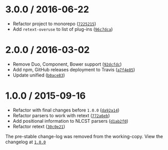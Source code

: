<!--remark setext-->

<!--lint disable no-multiple-toplevel-headings-->

3.0.0 / 2016-06-22
==================

*   Refactor project to monorepo ([`7225215`](https://github.com/wooorm/retext/commit/7225215))
*   Add `retext-overuse` to list of plug-ins ([`96c7dca`](https://github.com/wooorm/retext/commit/96c7dca))

2.0.0 / 2016-03-02
==================

*   Remove Duo, Component, Bower support ([`92dcfdc`](https://github.com/wooorm/retext/commit/92dcfdc))
*   Add npm, GitHub releases deployment to Travis ([`a7f4e85`](https://github.com/wooorm/retext/commit/a7f4e85))
*   Update unified ([`b0ace83`](https://github.com/wooorm/retext/commit/b0ace83))

1.0.0 / 2015-09-16
==================

*   Refactor with final changes before `1.0.0` ([`da92a14`](https://github.com/wooorm/retext/commit/da92a14))
*   Refactor parsers to work with retext ([`772a6eb`](https://github.com/wooorm/retext/commit/772a6eb))
*   Add positional information to NLCST parsers ([`d1ab2f0`](https://github.com/wooorm/retext/commit/d1ab2f0))
*   Refactor retext ([`30c0e21`](https://github.com/wooorm/retext/commit/30c0e21))

The pre-stable change-log was removed from the working-copy.
View the changelog at [`1.0.0`](https://github.com/wooorm/retext/blob/1.0.0/history.md)
